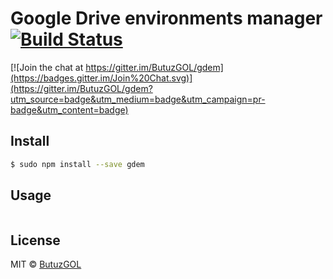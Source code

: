 # Google Drive environments manager [![Build Status](https://travis-ci.org/ButuzGOL/gdem.svg?branch=master)](https://travis-ci.org/ButuzGOL/gdem)

[![Join the chat at https://gitter.im/ButuzGOL/gdem](https://badges.gitter.im/Join%20Chat.svg)](https://gitter.im/ButuzGOL/gdem?utm_source=badge&utm_medium=badge&utm_campaign=pr-badge&utm_content=badge)

## Install

```sh
$ sudo npm install --save gdem
```

## Usage

```bash
```

## License

MIT © [ButuzGOL](https://butuzgol.github.io)
